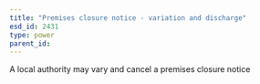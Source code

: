 ```yaml
---
title: "Premises closure notice - variation and discharge"
esd_id: 2431
type: power
parent_id:  
---
```


A local authority may vary and cancel a premises closure notice

